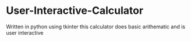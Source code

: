 # User-Interactive-Calculator
Written in python using tkinter this calculator does basic arithematic and is user interactive
